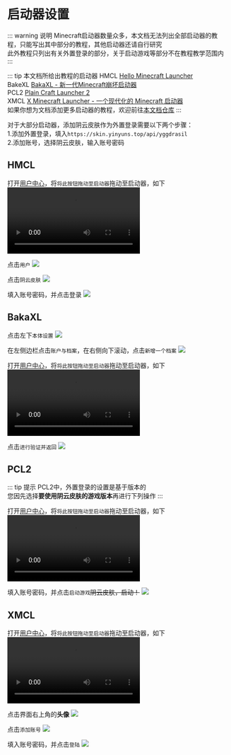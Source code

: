 # 启动器设置
::: warning 说明
Minecraft启动器数量众多，本文档无法列出全部启动器的教程，只能写出其中部分的教程，其他启动器还请自行研究<br>
此外教程只列出有关外置登录的部分，关于启动游戏等部分不在教程教学范围内
:::

::: tip 本文档所给出教程的启动器
HMCL [Hello Minecraft Launcher](https://hmcl.huangyuhui.net/)<br>
BakeXL [BakaXL - 新一代Minecraft崩坏启动器](https://www.bakaxl.com/)<br>
PCL2 [Plain Craft Launcher 2](https://afdian.net/p/0164034c016c11ebafcb52540025c377)<br>
XMCL [X Minecraft Launcher - 一个现代化的 Minecraft 启动器](https://xmcl.app/)<br>
如果你想为文档添加更多启动器的教程，欢迎前往[本文档仓库](https://github.com/YinyunStudio/Old-YinyunDocs)
:::

对于大部分启动器，添加阴云皮肤作为外置登录需要以下两个步骤：<br>
1.添加外置登录，填入`https://skin.yinyuns.top/api/yggdrasil`<br>
2.添加账号，选择阴云皮肤，输入账号密码

## HMCL

打开[用户中心](https://skin.yinyuns.top/user)，将`将此按钮拖动至启动器`拖动至启动器，如下
<video controls src="./HMCL-v1.mp4"></video>

点击`用户`
![](./HMCL-1.png)

点击`阴云皮肤`
![](./HMCL-2.png)

填入账号密码，并点击登录
![](./HMCL-3.png)

## BakaXL

点击左下`本体设置`
![](./BakaXL-1.png)

在左侧边栏点击`账户与档案`，在右侧向下滚动，点击`新增一个档案`
![](./BakaXL-2.png)

打开[用户中心](https://skin.yinyuns.top/user)，将`将此按钮拖动至启动器`拖动至启动器，如下
<video controls src="./BakaXL-v1.mp4"></video>

点击`进行验证并返回`
![](./BakaXL-3.png)

## PCL2

::: tip 提示
PCL2中，外置登录的设置是基于版本的<br>
您因先选择**要使用阴云皮肤的游戏版本**再进行下列操作
:::

打开[用户中心](https://skin.yinyuns.top/user)，将`将此按钮拖动至启动器`拖动至启动器，如下
<video controls src="./PCL2-v1.mp4"></video>

填入账号密码，并点击`启动游戏`<s>阴云皮肤，启动！</s>
![](./PCL2.png)

## XMCL

打开[用户中心](https://skin.yinyuns.top/user)，将`将此按钮拖动至启动器`拖动至启动器，如下
<video controls src="./XMCL-v1.mp4"></video>

点击界面右上角的**头像**
![](./XMCL-1.png)

点击`添加账号`
![](./XMCL-2.png)

填入账号密码，并点击`登陆`
![](./XMCL-3.png)